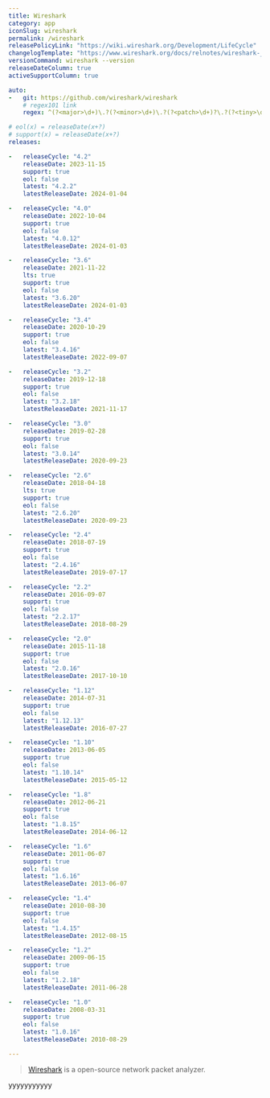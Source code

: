 ```yaml
---
title: Wireshark
category: app
iconSlug: wireshark
permalink: /wireshark
releasePolicyLink: "https://wiki.wireshark.org/Development/LifeCycle"
changelogTemplate: "https://www.wireshark.org/docs/relnotes/wireshark-__LATEST__.html"
versionCommand: wireshark --version
releaseDateColumn: true
activeSupportColumn: true

auto:
-   git: https://github.com/wireshark/wireshark
    # regex101 link
    regex: ^(?<major>\d+)\.?(?<minor>\d+)\.?(?<patch>\d+)?\.?(?<tiny>\d+)?$

# eol(x) = releaseDate(x+?)
# support(x) = releaseDate(x+?)
releases:

-   releaseCycle: "4.2"
    releaseDate: 2023-11-15
    support: true
    eol: false
    latest: "4.2.2"
    latestReleaseDate: 2024-01-04

-   releaseCycle: "4.0"
    releaseDate: 2022-10-04
    support: true
    eol: false
    latest: "4.0.12"
    latestReleaseDate: 2024-01-03

-   releaseCycle: "3.6"
    releaseDate: 2021-11-22
    lts: true
    support: true
    eol: false
    latest: "3.6.20"
    latestReleaseDate: 2024-01-03

-   releaseCycle: "3.4"
    releaseDate: 2020-10-29
    support: true
    eol: false
    latest: "3.4.16"
    latestReleaseDate: 2022-09-07

-   releaseCycle: "3.2"
    releaseDate: 2019-12-18
    support: true
    eol: false
    latest: "3.2.18"
    latestReleaseDate: 2021-11-17

-   releaseCycle: "3.0"
    releaseDate: 2019-02-28
    support: true
    eol: false
    latest: "3.0.14"
    latestReleaseDate: 2020-09-23

-   releaseCycle: "2.6"
    releaseDate: 2018-04-18
    lts: true
    support: true
    eol: false
    latest: "2.6.20"
    latestReleaseDate: 2020-09-23

-   releaseCycle: "2.4"
    releaseDate: 2018-07-19
    support: true
    eol: false
    latest: "2.4.16"
    latestReleaseDate: 2019-07-17

-   releaseCycle: "2.2"
    releaseDate: 2016-09-07
    support: true
    eol: false
    latest: "2.2.17"
    latestReleaseDate: 2018-08-29

-   releaseCycle: "2.0"
    releaseDate: 2015-11-18
    support: true
    eol: false
    latest: "2.0.16"
    latestReleaseDate: 2017-10-10

-   releaseCycle: "1.12"
    releaseDate: 2014-07-31
    support: true
    eol: false
    latest: "1.12.13"
    latestReleaseDate: 2016-07-27

-   releaseCycle: "1.10"
    releaseDate: 2013-06-05
    support: true
    eol: false
    latest: "1.10.14"
    latestReleaseDate: 2015-05-12

-   releaseCycle: "1.8"
    releaseDate: 2012-06-21
    support: true
    eol: false
    latest: "1.8.15"
    latestReleaseDate: 2014-06-12

-   releaseCycle: "1.6"
    releaseDate: 2011-06-07
    support: true
    eol: false
    latest: "1.6.16"
    latestReleaseDate: 2013-06-07

-   releaseCycle: "1.4"
    releaseDate: 2010-08-30
    support: true
    eol: false
    latest: "1.4.15"
    latestReleaseDate: 2012-08-15

-   releaseCycle: "1.2"
    releaseDate: 2009-06-15
    support: true
    eol: false
    latest: "1.2.18"
    latestReleaseDate: 2011-06-28

-   releaseCycle: "1.0"
    releaseDate: 2008-03-31
    support: true
    eol: false
    latest: "1.0.16"
    latestReleaseDate: 2010-08-29

---
```


> [Wireshark](https://www.wireshark.org/docs/wsug_html/#ChIntroWhatIs) is a open-source network packet analyzer. 

yyyyyyyyyyy
